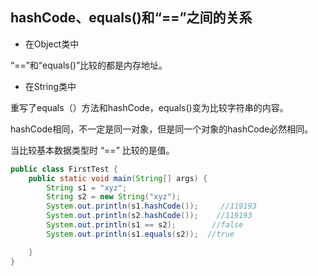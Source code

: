 ## hashCode、equals()和“==”之间的关系

- 在Object类中

“==”和“equals()”比较的都是内存地址。

- 在String类中

重写了equals（）方法和hashCode，equals()变为比较字符串的内容。



hashCode相同，不一定是同一对象，但是同一个对象的hashCode必然相同。



当比较基本数据类型时 “==” 比较的是值。



```java
public class FirstTest {
    public static void main(String[] args) {
        String s1 = "xyz";
        String s2 = new String("xyz");
        System.out.println(s1.hashCode());     //119193
        System.out.println(s2.hashCode());    //119193
        System.out.println(s1 == s2);        //false
        System.out.println(s1.equals(s2));  //true

    }
}

```

